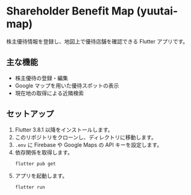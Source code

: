 # Shareholder Benefit Map (yuutai-map)

株主優待情報を登録し、地図上で優待店舗を確認できる Flutter アプリです。

## 主な機能
- 株主優待の登録・編集
- Google マップを用いた優待スポットの表示
- 現在地の取得による近隣検索

## セットアップ
1. Flutter 3.8.1 以降をインストールします。
2. このリポジトリをクローンし、ディレクトリに移動します。
3. `.env` に Firebase や Google Maps の API キーを設定します。
4. 依存関係を取得します。
   ```bash
   flutter pub get
   ```
5. アプリを起動します。
   ```bash
   flutter run
   ```
